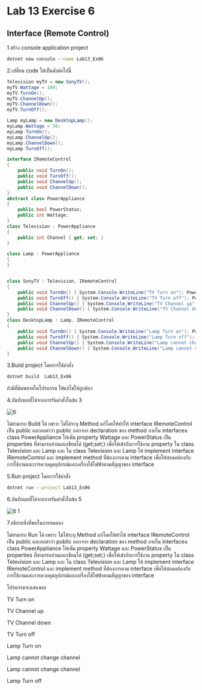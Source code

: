 # Lab 13 Exercise 6

## Interface (Remote Control)

1.สร้าง console application project

```cmd
dotnet new console --name Lab13_Ex06
```

2.เปลี่ยน code ให้เป็นดังต่อไปนี้

```cs
Television myTV = new SonyTV();
myTV.Wattage = 100;
myTV.TurnOn();
myTV.ChannelUp();
myTV.ChannelDown();
myTV.TurnOff();

Lamp myLamp = new DesktopLamp();
myLamp.Wattage = 50;
myLamp.TurnOn();
myLamp.ChannelUp();
myLamp.ChannelDown();
myLamp.TurnOff();

interface IRemoteControl
{
    public void TurnOn();
    public void TurnOff();
    public void ChannelUp();
    public void ChannelDown();
}
abstract class PowerAppliance
{
    public bool PowerStatus;
    public int Wattage;
}
class Television : PowerAppliance
{
    public int Channel { get; set; }
}

class Lamp : PowerAppliance
{
}


class SonyTV : Television, IRemoteControl
{
    public void TurnOn() { System.Console.WriteLine("TV Turn on"); PowerStatus = true; }
    public void TurnOff() { System.Console.WriteLine("TV Turn off"); PowerStatus = false; }
    public void ChannelUp() { System.Console.WriteLine("TV Channel up"); }
    public void ChannelDown() { System.Console.WriteLine("TV Channel down"); }
}
class DesktopLamp : Lamp, IRemoteControl
{
    public void TurnOn() { System.Console.WriteLine("Lamp Turn on"); PowerStatus = true; }
    public void TurnOff() { System.Console.WriteLine("Lamp Turn off"); PowerStatus = false; }
    public void ChannelUp() { System.Console.WriteLine("Lamp cannot change channel"); }
    public void ChannelDown() { System.Console.WriteLine("Lamp cannot change channel"); }
}
```

3.Build project โดยการใช้คำสั่ง

```cmd
dotnet build  Lab13_Ex06
```

ถ้ามีที่ผิดพลาดในโปรแกรม ให้แก้ไขให้ถูกต้อง

4.บันทึกผลที่ได้จากการรันคำสั่งในข้อ 3

![6](https://github.com/Siriratda/03376836-OOP-2566-Lab-13/assets/144195995/bc86a9c8-d64b-4a56-95ea-4490c98d2260)

ไม่สามารถ Build ได้ เพราะ ไม่ได้ระบุ Method แก้โดยให้ทำให้ interface IRemoteControl เป็น public และลบคำว่า public ออกจาก declaration ของ method ภายใน interfaceน class PowerAppliance ให้เพิ่ม property Wattage และ PowerStatus เป็น properties ที่สามารถอ่านและเขียนได้ (get;set;) เพื่อให้เข้ากับการใช้งาน property ใน class Television และ Lamp และ ใน class Television และ Lamp ให้ implement interface IRemoteControl และ implement method ที่ต้องการตาม interface เพื่อให้สอดคล้องกับการใช้งานและการควบคุมอุปกรณ์และเครื่องใช้ไฟฟ้าตามสัญญาของ interface

5.Run project โดยการใช้คำสั่ง

```cmd
dotnet run --project Lab13_Ex06
```

6.บันทึกผลที่ได้จากการรันคำสั่งในข้อ 5

![6 1](https://github.com/Siriratda/03376836-OOP-2566-Lab-13/assets/144195995/9bbf3aa6-3109-4c99-afa1-15a8d52c6ecd)


7.อธิบายสิ่งที่พบในการทดลอง

ไม่สามารถ Run ได้ เพราะ ไม่ได้ระบุ Method แก้โดยให้ทำให้ interface IRemoteControl เป็น public และลบคำว่า public ออกจาก declaration ของ method ภายใน interfaceน class PowerAppliance ให้เพิ่ม property Wattage และ PowerStatus เป็น properties ที่สามารถอ่านและเขียนได้ (get;set;) เพื่อให้เข้ากับการใช้งาน property ใน class Television และ Lamp และ ใน class Television และ Lamp ให้ implement interface IRemoteControl และ implement method ที่ต้องการตาม interface เพื่อให้สอดคล้องกับการใช้งานและการควบคุมอุปกรณ์และเครื่องใช้ไฟฟ้าตามสัญญาของ interface

โปรแกรมจะแสดงผล

TV Turn on

TV Channel up

TV Channel down

TV Turn off

Lamp Turn on

Lamp cannot change channel

Lamp cannot change channel

Lamp Turn off
